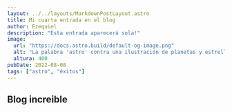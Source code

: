 ```yaml
---
layout: ../../layouts/MarkdownPostLayout.astro
title: Mi cuarta entrada en el blog
author: Ezequiel
description: "Esta entrada aparecerá sola!"
image:
  url: "https://docs.astro.build/default-og-image.png"
  alt: "La palabra 'astro' contra una ilustración de planetas y estrellas."
  altura: 400
pubDate: 2022-08-08
tags: ["astro", "éxitos"]
---
```


## Blog increible
